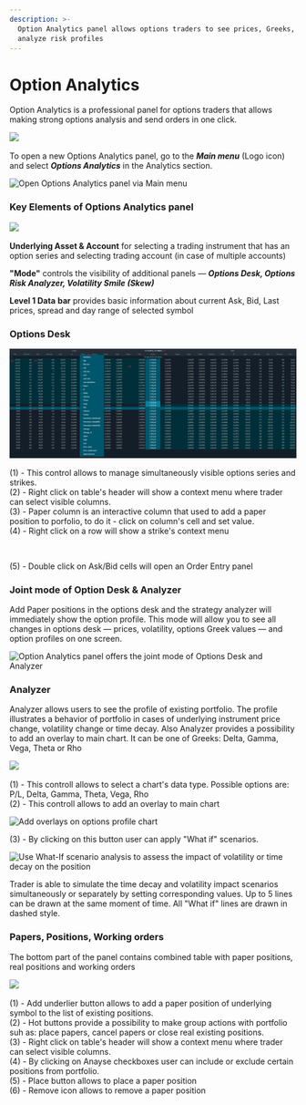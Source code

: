 ```yaml
---
description: >-
  Option Analytics panel allows options traders to see prices, Greeks, build and
  analyze risk profiles
---
```


# Option Analytics

Option Analytics is a professional panel for options traders that allows making strong options analysis and send orders in one click.&#x20;

![](../.gitbook/assets/options.png)

To open a new Options Analytics panel, go to the _**Main menu**_ (Logo icon) and select _**Options Analytics**_ in the Analytics section.

![Open Options Analytics panel via Main menu](../.gitbook/assets/options-analytics-how-to-launch.png)

### Key Elements of Options Analytics panel

![](../.gitbook/assets/optionanalytics.png)

**Underlying Asset & Account** for selecting a trading instrument that has an option series and selecting  trading account (in case of multiple accounts)

**"Mode"** controls the visibility of additional panels — _**Options Desk, Options Risk Analyzer, Volatility Smile (Skew)**_

**Level 1 Data** **bar** provides basic information about current Ask, Bid, Last prices, spread and day range of selected symbol

### **Options Desk**

![](<../.gitbook/assets/image (1) (1) (1) (1) (1) (1) (1) (1).png>)

(1) - This control allows to manage simultaneously visible options series and strikes.\
(2) - Right click on table's header will show a context menu where trader can select visible columns.\
(3) - Paper column is an interactive column that used to add a paper position to porfolio, to do it - click on column's cell and set value.\
(4) - Right click on a row will show a strike's context menu

<div align="left">

<img src="../.gitbook/assets/image (6) (1) (1).png" alt="">

</div>

(5) - Double click on Ask/Bid cells will open an Order Entry panel

### **Joint mode of Option Desk & Analyzer**

Add Paper positions in the options desk and the strategy analyzer will immediately show the option profile. This mode will allow you to see all changes in options desk — prices, volatility, options Greek values — and option profiles on one screen.

![Option Analytics panel offers the joint mode of Options Desk and Analyzer](../.gitbook/assets/deskanalyzer.gif)

### **Analyzer**

Analyzer allows users to see the profile of existing portfolio. The profile illustrates a behavior of portfolio in cases of underlying instrument price change, volatility change or time decay.  Also Analyzer provides a possibility to add an overlay to main chart. It can be one of Greeks: Delta, Gamma, Vega, Theta or Rho

![](<../.gitbook/assets/image (33) (1).png>)

(1) - This controll allows to select a chart's data type. Possible options are: P/L, Delta, Gamma, Theta, Vega, Rho \
(2) - This controll allows to add an overlay to main chart&#x20;

![Add overlays on options profile chart](../.gitbook/assets/options-overlay.gif)

(3) - By clicking on this button user can apply "What if" scenarios.&#x20;

![Use What-If scenario analysis to assess the impact of volatility or time decay on the position](../.gitbook/assets/what-if-analysis.png)

Trader is able to simulate the time decay and volatility impact scenarios simultaneously or separately by setting corresponding values. Up to 5 lines can be drawn at the same moment of time. All "What if" lines are drawn in dashed style.

### **Papers, Positions, Working orders**

The bottom part of the panel contains combined table with paper positions, real positions and working orders

![](<../.gitbook/assets/image (39) (1).png>)

&#x20;(1) - Add underlier button allows to add a paper position of underlying symbol to the list of existing positions.\
(2) - Hot buttons provide a possibility to make group actions with portfolio suh as: place papers, cancel papers or close real existing positions.\
(3) - Right click on table's header will show a context menu where trader can select visible columns.\
(4) - By clicking on Anayse checkboxes user can include or exclude certain positions from portfolio.\
(5) - Place button allows to place a paper position\
(6) - Remove icon allows to remove a paper position
